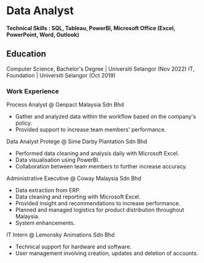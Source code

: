 # Data Analyst

#### Technical Skills : SQL, Tableau, PowerBI, Microsoft Office (Excel, PowerPoint, Word, Outlook)

## Education
Computer Science, Bachelor's Degree | Universiti Selangor (Nov 2022)
IT, Foundation | Universiti Selangor (Oct 2019) 

### Work Experience
Process Analyst @ Genpact Malaysia Sdn Bhd
- Gather and analyzed data within the workflow based on the company's policy.
- Provided support to increase team members' performance.

Data Analyst Protege @ Sime Darby Plantation Sdn Bhd
- Performed data cleaning and analysis daily with Microsoft Excel.
- Data visualisation using PowerBI.
- Collaboration between team members to further increase accuracy.

Administrative Executive @ Coway Malaysia Sdn Bhd
- Data extraction from ERP.
- Data cleaning and reporting with Microsoft Excel.
- Provided insight and recommendations to increase performance.
- Planned and managed logistics for product distribution throughout Malaysia.
- System enhancements.

IT Intern @ Lemonsky Animations Sdn Bhd
- Technical support for hardware and software.
- User management involving creation, updates and deletion of accounts.

